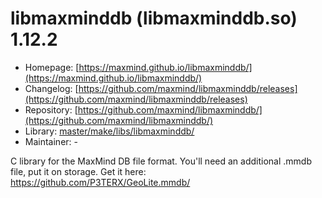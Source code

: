 # libmaxminddb (libmaxminddb.so) 1.12.2
  - Homepage: [https://maxmind.github.io/libmaxminddb/](https://maxmind.github.io/libmaxminddb/)
  - Changelog: [https://github.com/maxmind/libmaxminddb/releases](https://github.com/maxmind/libmaxminddb/releases)
  - Repository: [https://github.com/maxmind/libmaxminddb/](https://github.com/maxmind/libmaxminddb/)
  - Library: [master/make/libs/libmaxminddb/](https://github.com/Freetz-NG/freetz-ng/tree/master/make/libs/libmaxminddb/)
  - Maintainer: -

C library for the MaxMind DB file format. You'll need an additional .mmdb file, put it on storage. Get it here: https://github.com/P3TERX/GeoLite.mmdb/
